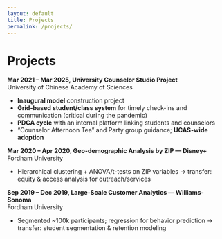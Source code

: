 ```yaml
---
layout: default
title: Projects
permalink: /projects/
---
```


# Projects

**Mar 2021 &ndash; Mar 2025, University Counselor Studio Project**  
University of Chinese Academy of Sciences
- **Inaugural model** construction project 
- **Grid-based student/class system** for timely check-ins and communication (critical during the pandemic)  
- **PDCA cycle** with an internal platform linking students and counselors  
- “Counselor Afternoon Tea” and Party group guidance; **UCAS-wide adoption**  

**Mar 2020 &ndash; Apr 2020, Geo-demographic Analysis by ZIP — Disney+**  
Fordham University
- Hierarchical clustering + ANOVA/t-tests on ZIP variables → transfer: equity & access analysis for outreach/services

**Sep 2019 &ndash; Dec 2019, Large-Scale Customer Analytics — Williams-Sonoma**  
Fordham University
- Segmented ~100k participants; regression for behavior prediction → transfer: student segmentation & retention modeling  

